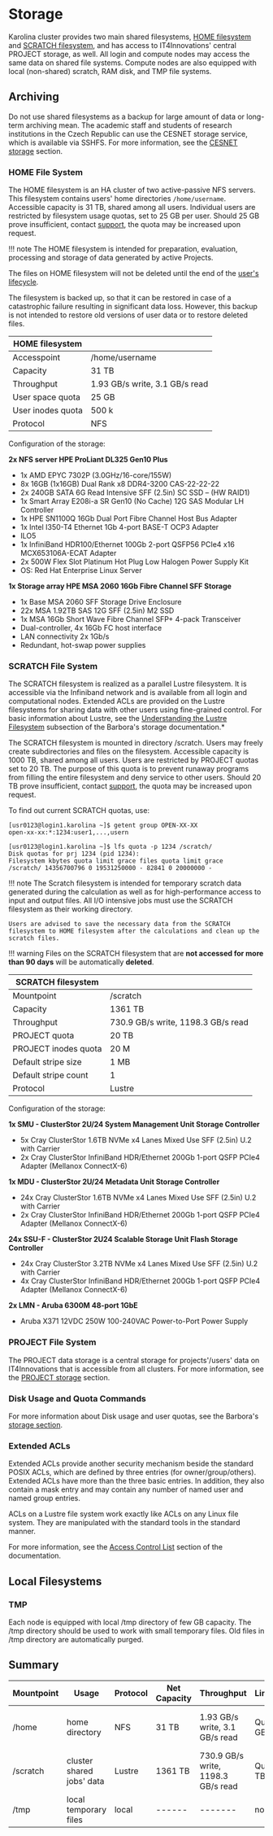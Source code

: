 # Storage

Karolina cluster provides two main shared filesystems, [HOME filesystem][1] and [SCRATCH filesystem][2], and has access to IT4Innovations' central PROJECT storage, as well. All login and compute nodes may access the same data on shared file systems. Compute nodes are also equipped with local (non-shared) scratch, RAM disk, and TMP file systems.

## Archiving

Do not use shared filesystems as a backup for large amount of data or long-term archiving mean. The academic staff and students of research institutions in the Czech Republic can use the CESNET storage service, which is available via SSHFS.
For more information, see the [CESNET storage][6] section.

### HOME File System

The HOME filesystem is an HA cluster of two active-passive NFS servers. This filesystem contains users' home directories `/home/username`. Accessible capacity is 31 TB, shared among all users. Individual users are restricted by filesystem usage quotas, set to 25 GB per user. Should 25 GB prove insufficient, contact [support][d], the quota may be increased upon request.

!!! note
    The HOME filesystem is intended for preparation, evaluation, processing and storage of data generated by active Projects.

The files on HOME filesystem will not be deleted until the end of the [user's lifecycle][4].

The filesystem is backed up, so that it can be restored in case of a catastrophic failure resulting in significant data loss. However, this backup is not intended to restore old versions of user data or to restore deleted files.

| HOME filesystem      |                                |
| -------------------- | ------------------------------ |
| Accesspoint          | /home/username                 |
| Capacity             | 31 TB                          |
| Throughput           | 1.93 GB/s write, 3.1 GB/s read |
| User space quota     | 25 GB                          |
| User inodes quota    | 500 k                          |
| Protocol             | NFS                            |

 Configuration of the storage:

**2x NFS server HPE ProLiant DL325 Gen10 Plus**

* 1x AMD EPYC 7302P (3.0GHz/16-core/155W)
* 8x 16GB (1x16GB) Dual Rank x8 DDR4-3200 CAS-22-22-22
* 2x 240GB SATA 6G Read Intensive SFF (2.5in) SC SSD – (HW RAID1)
* 1x Smart Array E208i-a SR Gen10 (No Cache) 12G SAS Modular LH Controller
* 1x HPE SN1100Q 16Gb Dual Port Fibre Channel Host Bus Adapter
* 1x Intel I350-T4 Ethernet 1Gb 4-port BASE-T OCP3 Adapter
* ILO5
* 1x InfiniBand HDR100/Ethernet 100Gb 2-port QSFP56 PCIe4 x16 MCX653106A-ECAT Adapter
* 2x 500W Flex Slot Platinum Hot Plug Low Halogen Power Supply Kit
* OS: Red Hat Enterprise Linux Server

**1x Storage array HPE MSA 2060 16Gb Fibre Channel SFF Storage**

* 1x Base MSA 2060 SFF Storage Drive Enclosure
* 22x MSA 1.92TB SAS 12G SFF (2.5in) M2 SSD
* 1x MSA 16Gb Short Wave Fibre Channel SFP+ 4-pack Transceiver
* Dual-controller, 4x 16Gb FC host interface
* LAN connectivity 2x 1Gb/s
* Redundant, hot-swap power supplies

### SCRATCH File System

The SCRATCH filesystem is realized as a parallel Lustre filesystem. It is accessible via the Infiniband network and is available from all login and computational nodes. Extended ACLs are provided on the Lustre filesystems for sharing data with other users using fine-grained control. For basic information about Lustre, see the [Understanding the Lustre Filesystem][7] subsection of the Barbora's storage documentation.*

The SCRATCH filesystem is mounted in directory /scratch. Users may freely create subdirectories and files on the filesystem. Accessible capacity is 1000 TB, shared among all users. Users are restricted by PROJECT quotas set to 20 TB. The purpose of this quota is to prevent runaway programs from filling the entire filesystem and deny service to other users. Should 20 TB prove insufficient, contact [support][d], the quota may be increased upon request.

To find out current SCRATCH quotas, use:

```code
[usr0123@login1.karolina ~]$ getent group OPEN-XX-XX
open-xx-xx:*:1234:user1,...,usern

[usr0123@login1.karolina ~]$ lfs quota -p 1234 /scratch/
Disk quotas for prj 1234 (pid 1234):
Filesystem kbytes quota limit grace files quota limit grace
/scratch/ 14356700796 0 19531250000 - 82841 0 20000000 -
```

!!! note
    The Scratch filesystem is intended for temporary scratch data generated during the calculation as well as for high-performance access to input and output files. All I/O intensive jobs must use the SCRATCH filesystem as their working directory.

    Users are advised to save the necessary data from the SCRATCH filesystem to HOME filesystem after the calculations and clean up the scratch files.

!!! warning
    Files on the SCRATCH filesystem that are **not accessed for more than 90 days** will be automatically **deleted**.

| SCRATCH filesystem   |                                    |
| -------------------- | ---------------------------------- |
| Mountpoint           | /scratch                           |
| Capacity             | 1361 TB                            |
| Throughput           | 730.9 GB/s write, 1198.3 GB/s read |
| PROJECT quota        | 20 TB                             |
| PROJECT inodes quota | 20 M                               |
| Default stripe size  | 1 MB                               |
| Default stripe count | 1                                  |
| Protocol             | Lustre                             |

Configuration of the storage:

**1x SMU - ClusterStor 2U/24 System Management Unit Storage Controller**

* 5x Cray ClusterStor 1.6TB NVMe x4 Lanes Mixed Use SFF (2.5in) U.2 with Carrier
* 2x Cray ClusterStor InfiniBand HDR/Ethernet 200Gb 1-port QSFP PCIe4 Adapter (Mellanox ConnectX-6)

**1x MDU - ClusterStor 2U/24 Metadata Unit Storage Controller**

* 24x Cray ClusterStor 1.6TB NVMe x4 Lanes Mixed Use SFF (2.5in) U.2 with Carrier
* 2x Cray ClusterStor InfiniBand HDR/Ethernet 200Gb 1-port QSFP PCIe4 Adapter (Mellanox ConnectX-6)

**24x SSU-F - ClusterStor 2U24 Scalable Storage Unit Flash Storage Controller**

* 24x Cray ClusterStor 3.2TB NVMe x4 Lanes Mixed Use SFF (2.5in) U.2 with Carrier
* 4x Cray ClusterStor InfiniBand HDR/Ethernet 200Gb 1-port QSFP PCIe4 Adapter (Mellanox ConnectX-6)

**2x LMN - Aruba 6300M 48-port 1GbE**

* Aruba X371 12VDC 250W 100-240VAC Power-to-Port Power Supply

### PROJECT File System

The PROJECT data storage is a central storage for projects'/users' data on IT4Innovations that is accessible from all clusters.
For more information, see the [PROJECT storage][9] section.

### Disk Usage and Quota Commands

For more information about Disk usage and user quotas, see the Barbora's [storage section][8].

### Extended ACLs

Extended ACLs provide another security mechanism beside the standard POSIX ACLs, which are defined by three entries (for owner/group/others). Extended ACLs have more than the three basic entries. In addition, they also contain a mask entry and may contain any number of named user and named group entries.

ACLs on a Lustre file system work exactly like ACLs on any Linux file system. They are manipulated with the standard tools in the standard manner.

For more information, see the [Access Control List][10] section of the documentation.

## Local Filesystems

### TMP

Each node is equipped with local /tmp directory of few GB capacity. The /tmp directory should be used to work with small temporary files. Old files in /tmp directory are automatically purged.

## Summary

| Mountpoint | Usage                     | Protocol | Net Capacity   | Throughput | Limitations | Access                  | Services                    |        |
| ---------- | ------------------------- | -------- | -------------- | ---------- | ----------- | ----------------------- | --------------------------- | ------ |
| /home      | home directory            | NFS      | 31 TB        | 1.93 GB/s write, 3.1 GB/s read | Quota 25 GB | Compute and login nodes | backed up                   |        |
| /scratch   | cluster shared jobs' data | Lustre   | 1361 TB        | 730.9 GB/s write, 1198.3 GB/s read  | Quota 20 TB| Compute and login nodes | files older 90 days removed |        |
| /tmp       | local temporary files     | local    | ------   | -------   | none        | Compute / login nodes   | auto                        | purged |

[1]: #home-file-system
[2]: #scratch-file-system
[4]: ../general/obtaining-login-credentials/obtaining-login-credentials.md
[5]: #project-file-system
[6]: ../storage/cesnet-storage.md
[7]: ../barbora/storage.md#understanding-the-lustre-filesystems
[8]: ../barbora/storage.md#disk-usage-and-quota-commands
[9]: ../storage/project-storage.md
[10]: ../storage/standard-file-acl.md

[a]: http://www.nas.nasa.gov
[b]: http://www.nas.nasa.gov/hecc/support/kb/Lustre_Basics_224.html#striping
[c]: http://doc.lustre.org/lustre_manual.xhtml#managingstripingfreespace
[d]: https://support.it4i.cz/rt
[e]: http://man7.org/linux/man-pages/man1/nfs4_setfacl.1.html
[l]: http://man7.org/linux/man-pages/man1/nfs4_getfacl.1.html
